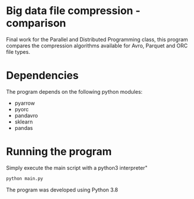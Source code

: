 # Big data file compression - comparison

Final work for the Parallel and Distributed Programming class, this program compares the compression algorithms available for Avro, Parquet and ORC file types.

# Dependencies

The program depends on the following python modules:

* pyarrow
* pyorc
* pandavro
* sklearn
* pandas

# Running the program

Simply execute the main script with a python3 interpreter"

```bash
python main.py
```

The program was developed using Python 3.8
